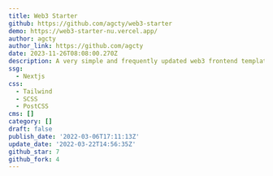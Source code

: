 ```yaml
---
title: Web3 Starter
github: https://github.com/agcty/web3-starter
demo: https://web3-starter-nu.vercel.app/
author: agcty
author_link: https://github.com/agcty
date: 2023-11-26T08:08:00.270Z
description: A very simple and frequently updated web3 frontend template.
ssg:
  - Nextjs
css:
  - Tailwind
  - SCSS
  - PostCSS
cms: []
category: []
draft: false
publish_date: '2022-03-06T17:11:13Z'
update_date: '2022-03-22T14:56:35Z'
github_star: 7
github_fork: 4
---
```

